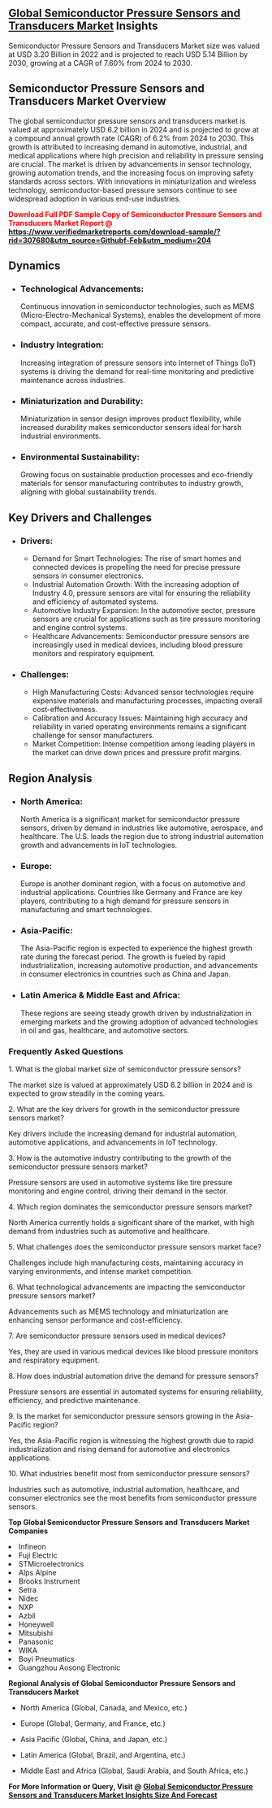 <h2><a href="https://www.verifiedmarketreports.com/download-sample/?rid=307680&amp;utm_source=Githubf&amp;utm_medium=204" target="_blank">Global Semiconductor Pressure Sensors and Transducers Market</a> Insights</h2><p>Semiconductor Pressure Sensors and Transducers Market size was valued at USD 3.20 Billion in 2022 and is projected to reach USD 5.14 Billion by 2030, growing at a CAGR of 7.60% from 2024 to 2030.</p><p> <h2>Semiconductor Pressure Sensors and Transducers Market Overview</h2> <p>The global semiconductor pressure sensors and transducers market is valued at approximately USD 6.2 billion in 2024 and is projected to grow at a compound annual growth rate (CAGR) of 6.2% from 2024 to 2030. This growth is attributed to increasing demand in automotive, industrial, and medical applications where high precision and reliability in pressure sensing are crucial. The market is driven by advancements in sensor technology, growing automation trends, and the increasing focus on improving safety standards across sectors. With innovations in miniaturization and wireless technology, semiconductor-based pressure sensors continue to see widespread adoption in various end-use industries.</p> <p><strong><p><span class=""><span style="color: #ff0000;"><strong>Download Full PDF Sample Copy of Semiconductor Pressure Sensors and Transducers Market Report</strong> @ </span><a href="https://www.verifiedmarketreports.com/download-sample/?rid=307680&amp;utm_source=Githubf-Feb&amp;utm_medium=204" target="_blank">https://www.verifiedmarketreports.com/download-sample/?rid=307680&amp;utm_source=Githubf-Feb&amp;utm_medium=204</a></span></p></strong></p> <h2>Dynamics</h2> <ul> <li><h3>Technological Advancements:</h3> Continuous innovation in semiconductor technologies, such as MEMS (Micro-Electro-Mechanical Systems), enables the development of more compact, accurate, and cost-effective pressure sensors.</li> <li><h3>Industry Integration:</h3> Increasing integration of pressure sensors into Internet of Things (IoT) systems is driving the demand for real-time monitoring and predictive maintenance across industries.</li> <li><h3>Miniaturization and Durability:</h3> Miniaturization in sensor design improves product flexibility, while increased durability makes semiconductor sensors ideal for harsh industrial environments.</li> <li><h3>Environmental Sustainability:</h3> Growing focus on sustainable production processes and eco-friendly materials for sensor manufacturing contributes to industry growth, aligning with global sustainability trends.</li> </ul> <h2>Key Drivers and Challenges</h2> <ul> <li><h3>Drivers:</h3> <ul> <li>Demand for Smart Technologies: The rise of smart homes and connected devices is propelling the need for precise pressure sensors in consumer electronics.</li> <li>Industrial Automation Growth: With the increasing adoption of Industry 4.0, pressure sensors are vital for ensuring the reliability and efficiency of automated systems.</li> <li>Automotive Industry Expansion: In the automotive sector, pressure sensors are crucial for applications such as tire pressure monitoring and engine control systems.</li> <li>Healthcare Advancements: Semiconductor pressure sensors are increasingly used in medical devices, including blood pressure monitors and respiratory equipment.</li> </ul> </li> <li><h3>Challenges:</h3> <ul> <li>High Manufacturing Costs: Advanced sensor technologies require expensive materials and manufacturing processes, impacting overall cost-effectiveness.</li> <li>Calibration and Accuracy Issues: Maintaining high accuracy and reliability in varied operating environments remains a significant challenge for sensor manufacturers.</li> <li>Market Competition: Intense competition among leading players in the market can drive down prices and pressure profit margins.</li> </ul> </li> </ul> <h2>Region Analysis</h2> <ul> <li><h3>North America:</h3> North America is a significant market for semiconductor pressure sensors, driven by demand in industries like automotive, aerospace, and healthcare. The U.S. leads the region due to strong industrial automation growth and advancements in IoT technologies.</li> <li><h3>Europe:</h3> Europe is another dominant region, with a focus on automotive and industrial applications. Countries like Germany and France are key players, contributing to a high demand for pressure sensors in manufacturing and smart technologies.</li> <li><h3>Asia-Pacific:</h3> The Asia-Pacific region is expected to experience the highest growth rate during the forecast period. The growth is fueled by rapid industrialization, increasing automotive production, and advancements in consumer electronics in countries such as China and Japan.</li> <li><h3>Latin America & Middle East and Africa:</h3> These regions are seeing steady growth driven by industrialization in emerging markets and the growing adoption of advanced technologies in oil and gas, healthcare, and automotive sectors.</li> </ul> <h3>Frequently Asked Questions</h3> <p>1. What is the global market size of semiconductor pressure sensors?</p> <p>The market size is valued at approximately USD 6.2 billion in 2024 and is expected to grow steadily in the coming years.</p> <p>2. What are the key drivers for growth in the semiconductor pressure sensors market?</p> <p>Key drivers include the increasing demand for industrial automation, automotive applications, and advancements in IoT technology.</p> <p>3. How is the automotive industry contributing to the growth of the semiconductor pressure sensors market?</p> <p>Pressure sensors are used in automotive systems like tire pressure monitoring and engine control, driving their demand in the sector.</p> <p>4. Which region dominates the semiconductor pressure sensors market?</p> <p>North America currently holds a significant share of the market, with high demand from industries such as automotive and healthcare.</p> <p>5. What challenges does the semiconductor pressure sensors market face?</p> <p>Challenges include high manufacturing costs, maintaining accuracy in varying environments, and intense market competition.</p> <p>6. What technological advancements are impacting the semiconductor pressure sensors market?</p> <p>Advancements such as MEMS technology and miniaturization are enhancing sensor performance and cost-efficiency.</p> <p>7. Are semiconductor pressure sensors used in medical devices?</p> <p>Yes, they are used in various medical devices like blood pressure monitors and respiratory equipment.</p> <p>8. How does industrial automation drive the demand for pressure sensors?</p> <p>Pressure sensors are essential in automated systems for ensuring reliability, efficiency, and predictive maintenance.</p> <p>9. Is the market for semiconductor pressure sensors growing in the Asia-Pacific region?</p> <p>Yes, the Asia-Pacific region is witnessing the highest growth due to rapid industrialization and rising demand for automotive and electronics applications.</p> <p>10. What industries benefit most from semiconductor pressure sensors?</p> <p>Industries such as automotive, industrial automation, healthcare, and consumer electronics see the most benefits from semiconductor pressure sensors.</p> </p><p><strong>Top Global Semiconductor Pressure Sensors and Transducers Market Companies</strong></p><div data-test-id=""><p><li>Infineon</li><li> Fuji Electric</li><li> STMicroelectronics</li><li> Alps Alpine</li><li> Brooks Instrument</li><li> Setra</li><li> Nidec</li><li> NXP</li><li> Azbil</li><li> Honeywell</li><li> Mitsubishi</li><li> Panasonic</li><li> WIKA</li><li> Boyi Pneumatics</li><li> Guangzhou Aosong Electronic</li></p><div><strong>Regional Analysis of&nbsp;Global Semiconductor Pressure Sensors and Transducers Market</strong></div><ul><li dir="ltr"><p dir="ltr">North America&nbsp;(Global, Canada, and Mexico, etc.)</p></li><li dir="ltr"><p dir="ltr">Europe (Global, Germany, and France, etc.)</p></li><li dir="ltr"><p dir="ltr">Asia Pacific&nbsp;(Global, China, and Japan, etc.)</p></li><li dir="ltr"><p dir="ltr">Latin America&nbsp;(Global, Brazil, and Argentina, etc.)</p></li><li dir="ltr">Middle East and Africa&nbsp;(Global, Saudi Arabia, and South Africa, etc.)</li></ul><p><strong>For More Information or Query, Visit @&nbsp;</strong><strong><a href="https://www.verifiedmarketreports.com/product/semiconductor-pressure-sensors-and-transducers-market/?utm_source=Githubf&amp;utm_medium=204" target="_blank">Global Semiconductor Pressure Sensors and Transducers Market Insights Size And Forecast</a></strong></p></div>
